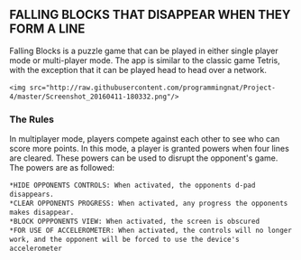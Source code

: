 ## FALLING BLOCKS THAT DISAPPEAR WHEN THEY FORM A LINE

Falling Blocks is a puzzle game that can be played in either single player mode or multi-player mode.
The app is similar to the classic game Tetris, with the exception that it can be played head to head over a network.

    <img src="http://raw.githubusercontent.com/programmingnat/Project-4/master/Screenshot_20160411-180332.png"/>
### The Rules
In  multiplayer mode, players compete against each other to see who can score more points. In this mode, a player is granted powers when four lines are cleared. These powers can be used to disrupt the opponent's game.
The powers are as followed:<br/>

    *HIDE OPPONENTS CONTROLS: When activated, the opponents d-pad disappears.
    *CLEAR OPPONENTS PROGRESS: When activated, any progress the opponents makes disappear. 
    *BLOCK OPPPONENTS VIEW: When activated, the screen is obscured
    *FOR USE OF ACCELEROMETER: When activated, the controls will no longer work, and the opponent will be forced to use the device's  accelerometer
    

 

